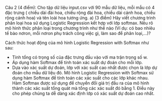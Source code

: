 Câu 2 (4 điểm): Cho tập dữ liệu input.csv với 90 mẫu dữ liệu, mỗi mẫu có 4 đặc trưng ( chiều dài đài hoa, chiều
rộng đài hoa, chiều dài cánh hoa, chiều rộng cánh hoa) và tên loài hoa tương ứng.
a) (3 điểm) Hãy viết chương trình phân loại hoa sử dụng Logistic Regression kết hợp với lớp softmax. Nêu
rõ mô hình thức phân loại trong chương trình như thế nào (Ví dụ: có bao nhiêu tế bào nơron, mỗi nơron
phụ trách công việc gì, làm sao để phân loại,...)?

Cách thức hoạt động của mô hình Logistic Regression with Softmax như sau:

- Tính tổng có trọng số của đặc trưng đầu vào với ma trận trọng số w.
- Áp dụng hàm Softmax để tính toán xác suất dự đoán cho mỗi lớp.
- Dựa vào xác suất dự đoán, lớp với xác suất cao nhất được chọn là lớp dự đoán cho mẫu dữ liệu đó. Mô hình Logistic Regression with Softmax sử dụng hàm Softmax để tính toán các xác suất cho các lớp khác nhau. Hàm Softmax được sử dụng để chuyển đổi giá trị đầu ra của mô hình thành các xác suất tổng quát mà tổng các xác suất đó bằng 1. Điều này cho phép chúng ta dễ dàng xác định lớp có xác suất dự đoán cao nhất.

